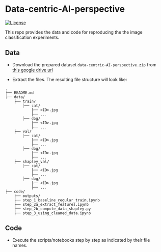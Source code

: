 # Data-centric-AI-perspective

[![License](https://img.shields.io/badge/license-MIT-blue.svg)](./LICENSE)

This repo provides the data and code for reproducing the the image classification experiments.

## Data
- Download the prepared dataset `data-centric-AI-perspective.zip` from [this google drive url](https://drive.google.com/file/d/1UIEYbtNKp9sFOisGK1NPc49CLEEMZpVQ/view?usp=sharing)

- Extract the files. The resulting file structure will look like:

```plain
.
├── README.md
├── data/
    ├── train/              
        ├── cat/
            ├── <ID>.jpg
            ├── ...
        ├── dog/
            ├── <ID>.jpg
            ├── ...
    ├── val/
        ├── cat/
            ├── <ID>.jpg
            ├── ...
        ├── dog/
            ├── <ID>.jpg
            ├── ...
    ├── shapley_val/
        ├── cat/
            ├── <ID>.jpg
            ├── ...
        ├── dog/
            ├── <ID>.jpg
            ├── ...
├── code/
    ├── outputs/ 
    ├── step_1_baseline_regular_train.ipynb
    ├── step_2a_extract_features.ipynb
    ├── step_2b_compute_data_shapley.py
    ├── step_3_using_cleaned_data.ipynb              
```




## Code
- Execute the scripts/notebooks step by step as indicated by their file names. 
